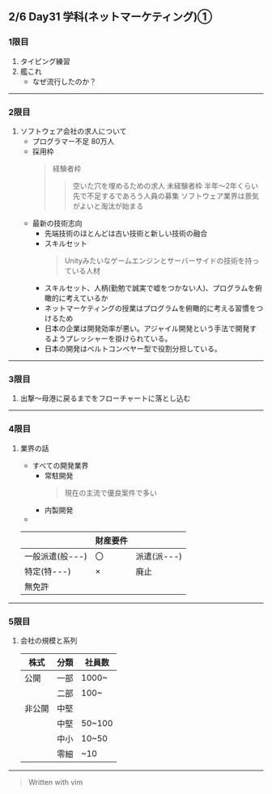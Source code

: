 ## 2/6 Day31 学科(ネットマーケティング)①
### 1限目
1. タイピング練習
1. 艦これ
	- なぜ流行したのか？
---
### 2限目
1. ソフトウェア会社の求人について
	- プログラマー不足 80万人
	- 採用枠
		> 経験者枠
		>> 空いた穴を埋めるための求人
		> 未経験者枠
		>> 半年～2年くらい先で不足するであろう人員の募集
		>> ソフトウェア業界は景気がよいと淘汰が始まる
	- 最新の技術志向
		- 先端技術のほとんどは古い技術と新しい技術の融合
		- スキルセット
			> Unityみたいなゲームエンジンとサーバーサイドの技術を持っている人材
		- スキルセット、人柄(勤勉で誠実で嘘をつかない人)、プログラムを俯瞰的に考えているか
		- ネットマーケティングの授業はプログラムを俯瞰的に考える習慣をつけるため
		- 日本の企業は開発効率が悪い。アジャイル開発という手法で開発するようプレッシャーを掛けられている。
		- 日本の開発はベルトコンベヤー型で役割分担している。
---
### 3限目
1. 出撃～母港に戻るまでをフローチャートに落とし込む
---
### 4限目
1. 業界の話
	- すべての開発業界
		- 常駐開発
			> 現在の主流で優良案件で多い
		- 内製開発
	- 

	||財産要件||
	|---|---|---|
	|一般派遣(般---)|〇|派遣(派---)|
	|特定(特---)|×|廃止|
	|無免許|||
---
### 5限目
1. 会社の規模と系列

	|株式|分類|社員数|
	|---|---|---|
	|公開|一部|1000~|
	||二部|100~|
	|非公開|中堅|
	||中堅|50~100|
	||中小|10~50|
	||零細|~10|
---
> Written with vim
